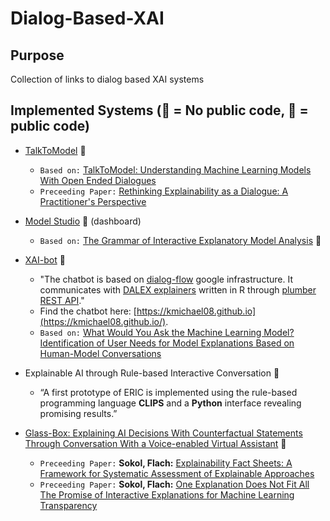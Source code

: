 # Dialog-Based-XAI

## Purpose
Collection of links to dialog based XAI systems

## Implemented Systems (🔐 = No public code, 👐 = public code)

- [TalkToModel](https://github.com/dylan-slack/TalkToModel) 👐
    - `Based on:` [TalkToModel: Understanding Machine Learning Models With Open Ended Dialogues](http://arxiv.org/abs/2207.04154)
    - `Preceeding Paper:` [Rethinking Explainability as a Dialogue: A Practitioner's Perspective](https://arxiv.org/pdf/2207.04154.pdf)
- [Model Studio](https://github.com/ModelOriented/modelStudio) 👐 (dashboard) 
    - `Based on:` [The Grammar of Interactive Explanatory Model Analysis](https://arxiv.org/abs/2005.00497) 👐
- [XAI-bot](https://github.com/ModelOriented/xaibot/blob/master/xaibot2.gif) 👐
    - "The chatbot is based on [dialog-flow](https://dialogflow.com/) google infrastructure. It communicates with [DALEX explainers](https://github.com/pbiecek/DALEX/) written in R through [plumber REST API](https://www.rplumber.io/docs/rendering-and-output.html)."
    - Find the chatbot here: [https://kmichael08.github.io](https://kmichael08.github.io/).
    - `Based on:` [What Would You Ask the Machine Learning Model? Identification of User Needs for Model Explanations Based on Human-Model Conversations](https://arxiv.org/abs/2002.05674)
    
- Explainable AI through Rule-based Interactive Conversation 🔐
    - “A first prototype of ERIC is implemented using the rule-based programming
    language **CLIPS** and a **Python** interface revealing promising results.”
    
- [Glass-Box: Explaining AI Decisions With Counterfactual Statements Through Conversation With a Voice-enabled Virtual Assistant](https://www.ijcai.org/proceedings/2018/0865.pdf) 🔐
    - `Preceeding Paper:` **Sokol, Flach:** [Explainability Fact Sheets: A Framework for Systematic Assessment of Explainable Approaches](https://arxiv.org/abs/1912.05100)
    - `Preceeding Paper:` **Sokol, Flach:** [One Explanation Does Not Fit All The Promise of Interactive Explanations for Machine Learning Transparency](https://arxiv.org/abs/2001.09734)
